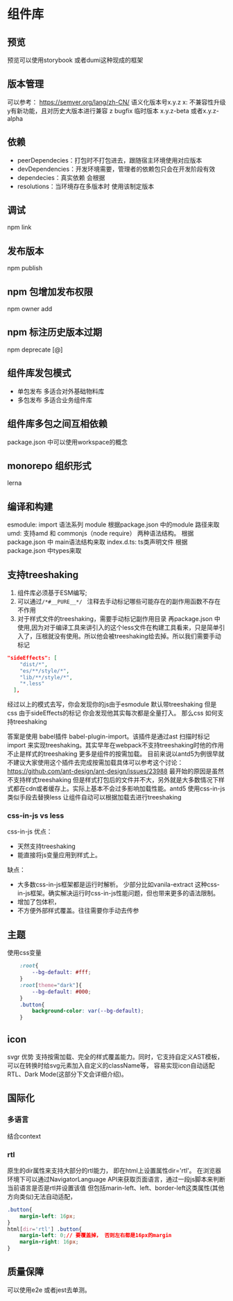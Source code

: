 组件库
===

## 预览
预览可以使用storybook 或者dumi这种现成的框架

## 版本管理
可以参考： https://semver.org/lang/zh-CN/
语义化版本号x.y.z x: 不兼容性升级 y有新功能，且对历史大版本进行兼容 z bugfix
临时版本 x.y.z-beta 或者x.y.z-alpha

## 依赖
* peerDependecies：打包时不打包进去，跟随宿主环境使用对应版本
* devDependencies：开发环境需要，管理者的依赖包只会在开发阶段有效
* dependecies：真实依赖 会根据
* resolutions：当环境存在多版本时 使用该制定版本

## 调试
npm link

## 发布版本
npm publish

## npm 包增加发布权限
npm owner add <npmuser> <pkg>

## npm 标注历史版本过期
npm deprecate <pkg>[@<version>] <message>

## 组件库发包模式
* 单包发布 多适合对外基础物料库
* 多包发布 多适合业务组件库

## 组件库多包之间互相依赖
package.json 中可以使用workspace的概念

## monorepo 组织形式
lerna

## 编译和构建
esmodule: import 语法系列 module 根据package.json 中的module 路径来取
umd: 支持amd 和 commonjs（node require） 两种语法结构。 根据package.json 中 main语法结构来取
index.d.ts: ts类声明文件 根据package.json 中types来取

## 支持treeshaking
1. 组件库必须基于ESM编写;
2. 可以通过`/*#__PURE__*/ ` 注释去手动标记哪些可能存在的副作用函数不存在不作用
3. 对于样式文件的treeshaking，需要手动标记副作用目录 再package.json 中使用,因为对于编译工具来讲引入的这个less文件在构建工具看来，只是简单引入了，压根就没有使用。所以他会被treeshaking给去掉。所以我们需要手动标记
``` json
"sideEffects": [
    "dist/*",
    "es/**/style/*",
    "lib/**/style/*",
    "*.less"
  ],
```

经过以上的模式去写，你会发现你的js由于esmodule 默认带treeshaking 但是css 由于sideEffects的标记 你会发现他其实每次都是全量打入。 那么css 如何支持treeshaking

答案是使用 babel插件 babel-plugin-import。该插件是通过ast 扫描时标记import 来实现treeshaking。其实早年在webpack不支持treeshaking时他的作用不止是样式的treeshaking 更多是组件的按需加载。
目前来说以antd5为例很早就不建议大家使用这个插件去完成按需加载具体可以参考这个讨论：https://github.com/ant-design/ant-design/issues/23988
最开始的原因是虽然不支持样式treeshaking 但是样式打包后的文件并不大，另外就是大多数情况下样式都在cdn或者缓存上。实际上基本不会过多影响加载性能。antd5 使用css-in-js类似手段去替换less 让组件自动可以根据加载去进行treeshaking


###  css-in-js vs less
css-in-js
优点：
* 天然支持treeshaking
* 能直接将js变量应用到样式上。

缺点：
* 大多数css-in-js框架都是运行时解析。 少部分比如vanila-extract 这种css-in-js框架。确实解决运行时css-in-js性能问题，但也带来更多的语法限制。 
* 增加了包体积，
* 不方便外部样式覆盖。往往需要你手动去传参

## 主题
使用css变量
```css
    :root{
        --bg-default: #fff;
    }
    :root[theme="dark"]{
        --bg-default: #000;
    }
    .button{
        background-color: var(--bg-default);
    }
```
## icon
svgr 优势
支持按需加载、完全的样式覆盖能力。同时，它支持自定义AST模板， 可以在转换时给svg元素加入自定义的className等， 容易实现icon自动适配RTL、Dark Mode(这部分下文会详细介绍)。
## 国际化

### 多语言
结合context
### rtl
原生的dir属性来支持大部分的rtl能力， 即在html上设置属性dir='rtl'。 在浏览器环境下可以通过NavigatorLanguage API来获取页面语言，通过一段js脚本来判断当前语言是否是rtl并设置该值
但包括marin-left、left、border-left这类属性(其他方向类似)无法自动适配，
```css
.button{
    margin-left: 16px;
}
html[dir='rtl'] .button{
    margin-left: 0;// 要覆盖掉， 否则左右都是16px的margin
    margin-right: 16px;  
}
```
## 质量保障
可以使用e2e 或者jest去单测。
